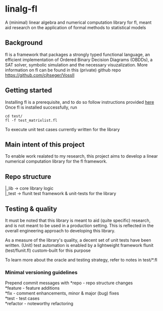 # linalg-fl
A (minimal) linear algebra and numerical computation library for fl, meant aid research on the application of formal methods to statistical models

## Background
fl is a framework that packages a strongly typed functional language, an efficient implementation of Ordered Binary Decision Diagrams (OBDDs), a SAT solver, symbolic simulation and the necessary visuzalization.
More information on fl can be found in this (private) github repo https://github.com/cjhseger/VossII

## Getting started
Installing fl is a prerequisite, and to do so follow instructions provided [here](https://github.com/cjhseger/VossII)  
Once fl is installed successfully, run  
```
cd test/  
fl -f test_matrixlist.fl
```
To execute unit test cases currently written for the library

## Main intent of this project
To enable work realated to my research, this project aims to develop a linear numerical computation library for the fl framework.

## Repo structure

|_lib	-> core library logic  
|_test	-> flunit test framework & unit-tests for the library  

## Testing & quality

It must be noted that this library is meant to aid (quite specific) research, and is not meant to be used in a production setting. This is reflected in the overall engineering approach to  developing this library.  

As a measure of the library's quality, a decent set of unit tests have been written. (Unit) test automation is enabled by a lightweight framework flunit (test/flunit.fl) custom-built for this purpose  

To learn more about the oracle and testing strategy, refer to notes in test/*.fl  

### Minimal versioning guidelines
Prepend commit messages with 
*repo	 - repo structure changes  
*feature  - feature additions  
*fix	 - comment enhancements, minor & major (bug) fixes  
*test	 - test cases  
*refactor - noteworthy refactoring  
